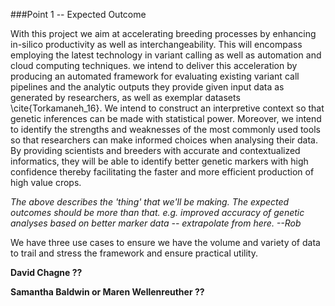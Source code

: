 ###Point 1  -- Expected Outcome

With this project we aim at accelerating breeding processes by enhancing in-silico productivity as well as interchangeability. This will encompass employing the latest technology in variant calling as well as automation and cloud computing techniques. we intend to deliver this acceleration by producing an automated framework for evaluating existing variant call pipelines and the analytic outputs they provide given input data as generated by researchers, as well as exemplar datasets \cite{Torkamaneh_16}. We intend to construct an interpretive context so that genetic inferences can be made with statistical power. Moreover, we intend to identify the strengths and weaknesses of the most commonly used tools so that researchers can make informed choices when analysing their data. By providing scientists and breeders with accurate and contextualized informatics, they will be able to identify better genetic markers with high confidence thereby facilitating the faster and more efficient production of high value crops.

_The above describes the 'thing' that we'll be making. The expected outcomes should be more than that. e.g. improved accuracy of genetic analyses based on better marker data -- extrapolate from here. --Rob_

We have three use cases to ensure we have the volume and variety of data to trail and stress the framework and ensure practical utility.

**David Chagne ??**

**Samantha Baldwin or Maren Wellenreuther ??**
